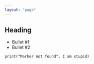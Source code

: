 ```yaml
---
layout: "page"
---
```


## Heading
- Bullet #1
- Bullet #2

```
print("Marker not found", I am stupid)
```
